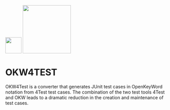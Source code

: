 <img src="https://4test.io/wp-content/uploads/2017/06/cropped-4test_feher.png" width="50px" height=auto background-color=black> <img src="http://logo.openkeyword.de/RasterFormat/150x78/OKW_Color_MSOffice_noBackground.png" width="150px" height=auto />

# OKW4TEST

OKW4Test is a converter that generates JUnit test cases in OpenKeyWord notation from 4Test test cases. The combination of the two test tools 4Test and OKW leads to a dramatic reduction in the creation and maintenance of test cases. 
